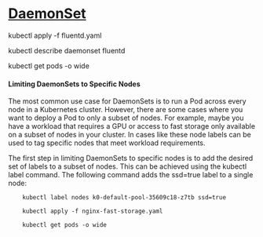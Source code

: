 # [DaemonSet](https://kubernetes.io/docs/concepts/workloads/controllers/daemonset/)

kubectl apply -f fluentd.yaml

kubectl describe daemonset fluentd

kubectl get pods -o wide

#### Limiting DaemonSets to Specific Nodes
The most common use case for DaemonSets is to run a Pod across every node in a
Kubernetes cluster. However, there are some cases where you want to deploy a Pod
to only a subset of nodes. For example, maybe you have a workload that requires a
GPU or access to fast storage only available on a subset of nodes in your cluster. In
cases like these node labels can be used to tag specific nodes that meet workload
requirements.

The first step in limiting DaemonSets to specific nodes is to add the desired set of
labels to a subset of nodes. This can be achieved using the kubectl label
command.
The following command adds the ssd=true label to a single node:
```
    kubectl label nodes k0-default-pool-35609c18-z7tb ssd=true

    kubectl apply -f nginx-fast-storage.yaml

    kubectl get pods -o wide
```
